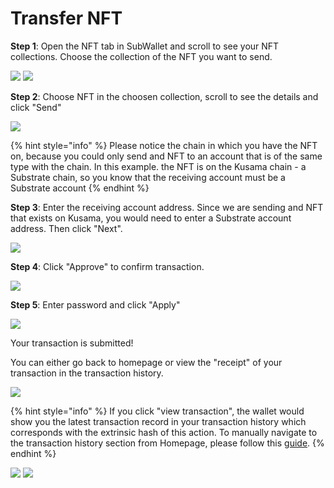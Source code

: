 # Transfer NFT

**Step 1**: Open the NFT tab in SubWallet and scroll to see your NFT collections. Choose the collection of the NFT you want to send.&#x20;

![](<../../.gitbook/assets/image (4).png>) ![](<../../.gitbook/assets/image (9) (4).png>)

**Step 2**: Choose NFT in the choosen collection, scroll to see the details and click "Send"

![](<../../.gitbook/assets/image (13).png>)

{% hint style="info" %}
Please notice the chain in which you have the NFT on, because you could only send and NFT to an account that is of the same type with the chain. In this example. the NFT is on the Kusama chain - a Substrate chain, so you know that the receiving account must be a Substrate account
{% endhint %}

**Step 3**: Enter the receiving account address. Since we are sending and NFT that exists on Kusama, you would need to enter a Substrate account address. Then click "Next".

![](<../../.gitbook/assets/image (2) (5).png>)

**Step 4**: Click "Approve" to confirm transaction.&#x20;

![](<../../.gitbook/assets/image (7).png>)

**Step 5**: Enter password and click "Apply"

![](<../../.gitbook/assets/image (10) (3).png>)

Your transaction is submitted!

You can either go back to homepage or view the "receipt" of your transaction in the transaction history.

![](<../../.gitbook/assets/image (1) (6).png>)

{% hint style="info" %}
If you click "view transaction", the wallet would show you the latest transaction record in your transaction history which corresponds with the extrinsic hash of this action. To manually navigate to the transaction history section from Homepage, please follow this [guide](broken-reference).
{% endhint %}

![](<../../.gitbook/assets/image (12).png>) ![](<../../.gitbook/assets/image (17) (4).png>)
